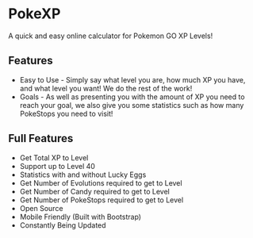 # PokeXP
A quick and easy online calculator for Pokemon GO XP Levels!

## Features
* Easy to Use - Simply say what level you are, how much XP you have, and what level you want! We do the rest of the work!
* Goals - As well as presenting you with the amount of XP you need to reach your goal, we also give you some statistics such as how many PokeStops you need to visit!

## Full Features
* Get Total XP to Level
* Support up to Level 40
* Statistics with and without Lucky Eggs
* Get Number of Evolutions required to get to Level
* Get Number of Candy required to get to Level
* Get Number of PokeStops required to get to Level
* Open Source
* Mobile Friendly (Built with Bootstrap)
* Constantly Being Updated

